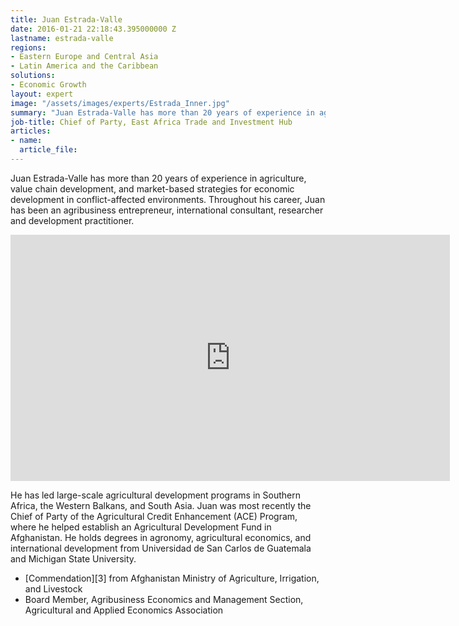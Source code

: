 ```yaml
---
title: Juan Estrada-Valle
date: 2016-01-21 22:18:43.395000000 Z
lastname: estrada-valle
regions:
- Eastern Europe and Central Asia
- Latin America and the Caribbean
solutions:
- Economic Growth
layout: expert
image: "/assets/images/experts/Estrada_Inner.jpg"
summary: "Juan Estrada-Valle has more than 20 years of experience in agriculture, value chain development, and market-based strategies for economic development in conflict-affected environments. Throughout his career, Juan has been an agribusiness entrepreneur, international consultant, researcher and development practitioner."
job-title: Chief of Party, East Africa Trade and Investment Hub
articles:
- name:
  article_file:
---
```

Juan Estrada-Valle has more than 20 years of experience in agriculture, value chain development, and market-based strategies for economic development in conflict-affected environments. Throughout his career, Juan has been an agribusiness entrepreneur, international consultant, researcher and development practitioner.

<iframe allowfullscreen="" frameborder="0" height="394" mozallowfullscreen="" src="http://player.vimeo.com/video/35273230?title=0&amp;byline=0&amp;portrait=0" webkitallowfullscreen="" width="703"></iframe>

He has led large-scale agricultural development programs in Southern Africa, the Western Balkans, and South Asia. Juan was most recently the Chief of Party of the Agricultural Credit Enhancement (ACE) Program, where he helped establish an Agricultural Development Fund in Afghanistan. He holds degrees in agronomy, agricultural economics, and international development from Universidad de San Carlos de Guatemala and Michigan State University.

* [Commendation][3] from Afghanistan Ministry of Agriculture, Irrigation, and Livestock
* Board Member, Agribusiness Economics and Management Section, Agricultural and Applied Economics Association
